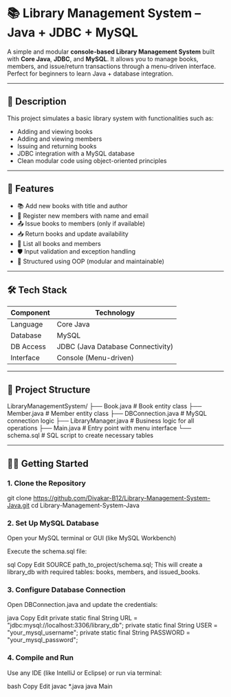 # 📚 Library Management System – Java + JDBC + MySQL

A simple and modular **console-based Library Management System** built with **Core Java**, **JDBC**, and **MySQL**. It allows you to manage books, members, and issue/return transactions through a menu-driven interface. Perfect for beginners to learn Java + database integration.

---

## 📝 Description

This project simulates a basic library system with functionalities such as:
- Adding and viewing books
- Adding and viewing members
- Issuing and returning books
- JDBC integration with a MySQL database
- Clean modular code using object-oriented principles

---

## 🚀 Features

- 📚 Add new books with title and author
- 👤 Register new members with name and email
- 📤 Issue books to members (only if available)
- 📥 Return books and update availability
- 📄 List all books and members
- 🛡️ Input validation and exception handling
- 🧱 Structured using OOP (modular and maintainable)

---

## 🛠️ Tech Stack

| Component     | Technology            |
|---------------|------------------------|
| Language      | Core Java              |
| Database      | MySQL                  |
| DB Access     | JDBC (Java Database Connectivity) |
| Interface     | Console (Menu-driven)  |

---

## 📁 Project Structure

LibraryManagementSystem/
├── Book.java # Book entity class
├── Member.java # Member entity class
├── DBConnection.java # MySQL connection logic
├── LibraryManager.java # Business logic for all operations
├── Main.java # Entry point with menu interface
└── schema.sql # SQL script to create necessary tables

---

## 🧑‍💻 Getting Started

### 1. Clone the Repository

git clone https://github.com/Divakar-B12/Library-Management-System-Java.git
cd Library-Management-System-Java

### 2. Set Up MySQL Database
Open your MySQL terminal or GUI (like MySQL Workbench)

Execute the schema.sql file:

sql
Copy
Edit
SOURCE path_to_project/schema.sql;
This will create a library_db with required tables: books, members, and issued_books.

### 3. Configure Database Connection
Open DBConnection.java and update the credentials:

java
Copy
Edit
private static final String URL = "jdbc:mysql://localhost:3306/library_db";
private static final String USER = "your_mysql_username";
private static final String PASSWORD = "your_mysql_password";
### 4. Compile and Run
Use any IDE (like IntelliJ or Eclipse) or run via terminal:

bash
Copy
Edit
javac *.java
java Main

